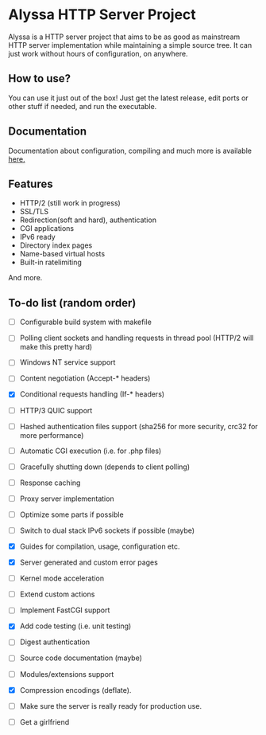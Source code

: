 # Alyssa HTTP Server Project
Alyssa is a HTTP server project that aims to be as good as mainstream HTTP server implementation while maintaining a simple source tree. 
It can just work without hours of configuration, on anywhere.
## How to use?
You can use it just out of the box! Just get the latest release, 
edit ports or other stuff if needed, and run the executable.
## Documentation
Documentation about configuration, compiling and much more is available [here.](docs/Home.md)
## Features
- HTTP/2 (still work in progress)
- SSL/TLS
- Redirection(soft and hard), authentication
- CGI applications
- IPv6 ready
- Directory index pages
- Name-based virtual hosts
- Built-in ratelimiting

And more.

## To-do list (random order)
- [ ] Configurable build system with makefile
- [ ] Polling client sockets and handling requests in thread pool (HTTP/2 will make this pretty hard)
- [ ] Windows NT service support
- [ ] Content negotiation (Accept-* headers) 
- [x] Conditional requests handling (If-* headers)
- [ ] HTTP/3 QUIC support
- [ ] Hashed authentication files support (sha256 for more security, crc32 for more performance)
- [ ] Automatic CGI execution (i.e. for .php files)
- [ ] Gracefully shutting down (depends to client polling)
- [ ] Response caching
- [ ] Proxy server implementation
- [ ] Optimize some parts if possible
- [ ] Switch to dual stack IPv6 sockets if possible (maybe)
- [x] Guides for compilation, usage, configuration etc.
- [x] Server generated and custom error pages
- [ ] Kernel mode acceleration
- [ ] Extend custom actions
- [ ] Implement FastCGI support
- [x] Add code testing (i.e. unit testing)
- [ ] Digest authentication
- [ ] Source code documentation (maybe)
- [ ] Modules/extensions support
- [x] Compression encodings (deflate).
- [ ] Make sure the server is really ready for production use.
- [ ] Get a girlfriend


